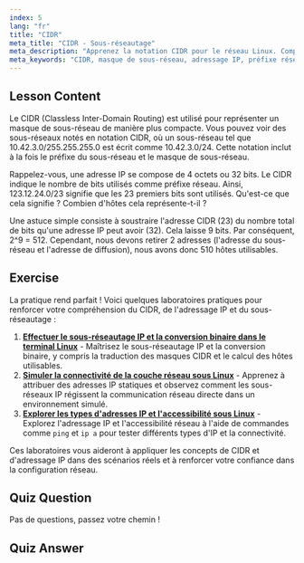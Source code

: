 ```yaml
---
index: 5
lang: "fr"
title: "CIDR"
meta_title: "CIDR - Sous-réseautage"
meta_description: "Apprenez la notation CIDR pour le réseau Linux. Comprenez les masques de sous-réseau, l'adressage IP et le calcul d'hôtes avec ce guide convivial pour débutants. Améliorez vos compétences réseau !"
meta_keywords: "CIDR, masque de sous-réseau, adressage IP, préfixe réseau, réseau Linux, débutant, tutoriel, guide"
---
```


## Lesson Content

Le CIDR (Classless Inter-Domain Routing) est utilisé pour représenter un masque de sous-réseau de manière plus compacte. Vous pouvez voir des sous-réseaux notés en notation CIDR, où un sous-réseau tel que 10.42.3.0/255.255.255.0 est écrit comme 10.42.3.0/24. Cette notation inclut à la fois le préfixe du sous-réseau et le masque de sous-réseau.

Rappelez-vous, une adresse IP se compose de 4 octets ou 32 bits. Le CIDR indique le nombre de bits utilisés comme préfixe réseau. Ainsi, 123.12.24.0/23 signifie que les 23 premiers bits sont utilisés. Qu'est-ce que cela signifie ? Combien d'hôtes cela représente-t-il ?

Une astuce simple consiste à soustraire l'adresse CIDR (23) du nombre total de bits qu'une adresse IP peut avoir (32). Cela laisse 9 bits. Par conséquent, 2^9 = 512. Cependant, nous devons retirer 2 adresses (l'adresse du sous-réseau et l'adresse de diffusion), nous avons donc 510 hôtes utilisables.

## Exercise

La pratique rend parfait ! Voici quelques laboratoires pratiques pour renforcer votre compréhension du CIDR, de l'adressage IP et du sous-réseautage :

1. **[Effectuer le sous-réseautage IP et la conversion binaire dans le terminal Linux](https://labex.io/fr/labs/comptia-perform-ip-subnetting-and-binary-conversion-in-the-linux-terminal-592782)** - Maîtrisez le sous-réseautage IP et la conversion binaire, y compris la traduction des masques CIDR et le calcul des hôtes utilisables.
2. **[Simuler la connectivité de la couche réseau sous Linux](https://labex.io/fr/labs/comptia-simulate-network-layer-connectivity-in-linux-592752)** - Apprenez à attribuer des adresses IP statiques et observez comment les sous-réseaux IP régissent la communication réseau directe dans un environnement simulé.
3. **[Explorer les types d'adresses IP et l'accessibilité sous Linux](https://labex.io/fr/labs/comptia-explore-ip-address-types-and-reachability-in-linux-592780)** - Explorez l'adressage IP et l'accessibilité réseau à l'aide de commandes comme `ping` et `ip a` pour tester différents types d'IP et la connectivité.

Ces laboratoires vous aideront à appliquer les concepts de CIDR et d'adressage IP dans des scénarios réels et à renforcer votre confiance dans la configuration réseau.

## Quiz Question

Pas de questions, passez votre chemin !

## Quiz Answer
